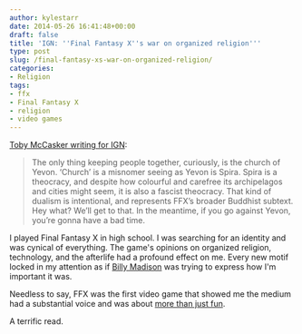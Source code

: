 ```yaml
---
author: kylestarr
date: 2014-05-26 16:41:48+00:00
draft: false
title: 'IGN: ''Final Fantasy X''s war on organized religion'''
type: post
slug: /final-fantasy-xs-war-on-organized-religion/
categories:
- Religion
tags:
- ffx
- Final Fantasy X
- religion
- video games
---
```


[Toby McCasker writing for IGN](http://ign.com/articles/2014/05/25/final-fantasy-xas-war-on-organised-religion):

> The only thing keeping people together, curiously, is the church of Yevon. ‘Church’ is a misnomer seeing as Yevon is Spira. Spira is a theocracy, and despite how colourful and carefree its archipelagos and cities might seem, it is also a fascist theocracy. That kind of dualism is intentional, and represents FFX’s broader Buddhist subtext. Hey what? We’ll get to that. In the meantime, if you go against Yevon, you’re gonna have a bad time.

I played Final Fantasy X in high school. I was searching for an identity and was cynical of everything. The game's opinions on organized religion, technology, and the afterlife had a profound effect on me. Every new motif locked in my attention as if [Billy Madison](http://youtu.be/yT20BZ-pBZY) was trying to express how I'm important it was.

Needless to say, FFX was the first video game that showed me the medium had a substantial voice and was about [more than just fun](/2014/05/22/braving-blizzard-and-inclusion-in-games/).

A terrific read.
